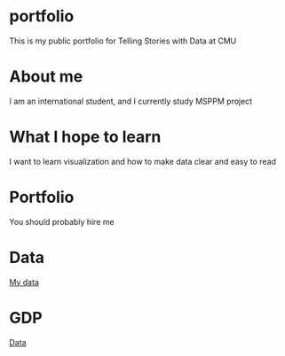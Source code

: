 # portfolio
This is my  public portfolio for Telling Stories with Data at CMU
# About me
I am an international student, and I currently study MSPPM project 
# What I hope to learn
I want to learn visualization and how to make data clear and easy to read
# Portfolio
You should probably hire me
# Data
[My data](/litongwdataviz2.md)
# GDP
[Data](https://us-east-1.online.tableau.com/t/litongw-7d2b6b9974/views/GDPdata/GDPDATA)
